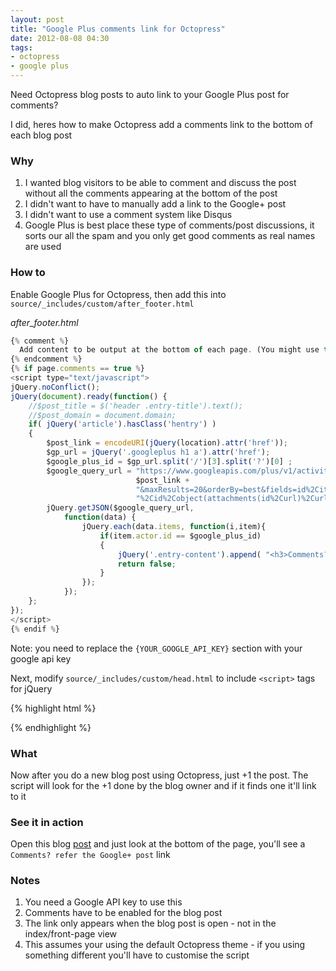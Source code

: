 ```yaml
---
layout: post
title: "Google Plus comments link for Octopress"
date: 2012-08-08 04:30
tags: 
- octopress
- google plus
---
```

Need Octopress blog posts to auto link to your Google Plus post for comments?

I did, heres how to make Octopress add a comments link to the bottom of each blog post

### Why

1. I wanted blog visitors to be able to comment and discuss the post without all the comments appearing at the bottom of the post
1. I didn't want to have to manually add a link to the Google+ post
1. I didn't want to use a comment system like Disqus 
1. Google Plus is best place these type of comments/post discussions, it sorts our all the spam and you only get good comments as real names are used 

### How to

Enable Google Plus for Octopress, then add this into `source/_includes/custom/after_footer.html`

_after_footer.html_ 

```javascript
{% comment %}
  Add content to be output at the bottom of each page. (You might use this for analytics scripts, for example)
{% endcomment %}
{% if page.comments == true %}
<script type="text/javascript">
jQuery.noConflict();
jQuery(document).ready(function() {
    //$post_title = $('header .entry-title').text();
    //$post_domain = document.domain;
    if( jQuery('article').hasClass('hentry') )
    {
        $post_link = encodeURI(jQuery(location).attr('href'));
        $gp_url = jQuery('.googleplus h1 a').attr('href');
        $google_plus_id = $gp_url.split('/')[3].split('?')[0] ;
        $google_query_url = "https://www.googleapis.com/plus/v1/activities?query=" +
                            $post_link +
                            "&maxResults=20&orderBy=best&fields=id%2Citems(actor(displayName%2Cid%2Curl)" +
                            "%2Cid%2Cobject(attachments(id%2Curl)%2Curl))%2Ctitle&key={YOUR_GOOGLE_API_KEY}";
        jQuery.getJSON($google_query_url,
            function(data) {
                jQuery.each(data.items, function(i,item){
                    if(item.actor.id == $google_plus_id)
                    {
                        jQuery('.entry-content').append( "<h3>Comments?</h3><p>Join the discussion at the <a href='" + item.object.url +"'>Google+ post</a></p>");
                        return false;
                    }
                });
            });
    };
});
</script>
{% endif %}
```

Note: you need to replace the `{YOUR_GOOGLE_API_KEY}` section with your google api key

Next, modify `source/_includes/custom/head.html` to include `<script>` tags for jQuery

{% highlight html %}
<script src="http://cdnjs.cloudflare.com/ajax/libs/jquery/1.7.2/jquery.min.js" type="text/javascript"></script>
<script type="text/javascript">jQuery.noConflict();</script>
{% endhighlight %}

### What

Now after you do a new blog post using Octopress, just +1 the post.  The script will look for the +1 done by the blog owner
and if it finds one it'll link to it


### See it in action

Open this blog [post](http://blog.justin.kelly.org.au/google-plus-octopress/) and 
just look at the bottom of the page, you'll see a `Comments? refer the Google+ post` link

### Notes
1. You need a Google API key to use this
1. Comments have to be enabled for the blog post
1. The link only appears when the blog post is open - not in the index/front-page view
1. This assumes your using the default Octopress theme - if you using something different you'll have to customise the script
